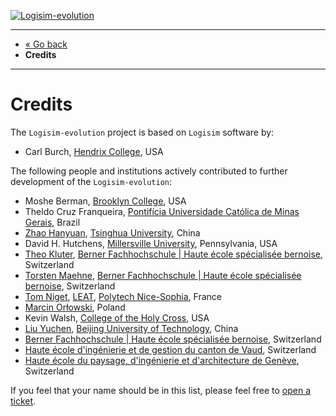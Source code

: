 [![Logisim-evolution](img/logisim-evolution-logo.png)](https://github.com/logisim-evolution/logisim-evolution)

---

* [« Go back](../README.md)
* **Credits**

---

# Credits #

The `Logisim-evolution` project is based on `Logisim` software by:

* Carl Burch, [Hendrix College](https://www.hendrix.edu/), USA

The following people and institutions actively contributed to further development of the `Logisim-evolution`:

* Moshe Berman, [Brooklyn College](https://www.brooklyn.cuny.edu/), USA
* Theldo Cruz Franqueira,
  [Pontifícia Universidade Católica de Minas Gerais](https://www.pucminas.br/destaques/Paginas/default.aspx), Brazil
* [Zhao Hanyuan](https://github.com/gtxzsxxk),
  [Tsinghua University](https://www.tsinghua.edu.cn/), China
* David H. Hutchens, [Millersville University](https://www.millersville.edu/), Pennsylvania, USA
* [Theo Kluter](https://www.bfh.ch/en/theo-kluter),
  [Berner Fachhochschule | Haute école spécialisée bernoise](https://bfh.ch/electrical), Switzerland
* [Torsten Maehne](https://www.bfh.ch/en/torsten-maehne),
  [Berner Fachhochschule | Haute école spécialisée bernoise](https://bfh.ch/electrical), Switzerland
* [Tom Niget](https://github.com/zdimension/), [LEAT](https://leat.univ-cotedazur.fr/),
  [Polytech Nice-Sophia](https://polytech.univ-cotedazur.fr/), France
* [Marcin Orłowski](http://www.marcinorlowski.com/), Poland
* Kevin Walsh, [College of the Holy Cross](https://www.holycross.edu/), USA
* [Liu Yuchen](https://github.com/smallg0at),
  [Beijing University of Technology](https://www.bjut.edu.cn/), China
* [Berner Fachhochschule | Haute école spécialisée bernoise](https://www.bfh.ch/), Switzerland
* [Haute école d'ingénierie et de gestion du canton de Vaud](https://www.heig-vd.ch/), Switzerland
* [Haute école du paysage, d'ingénierie et d'architecture de Genève](https://hepia.hesge.ch/), Switzerland

If you feel that your name should be in this list, please feel free
to [open a ticket](https://github.com/logisim-evolution/logisim-evolution/issues).
